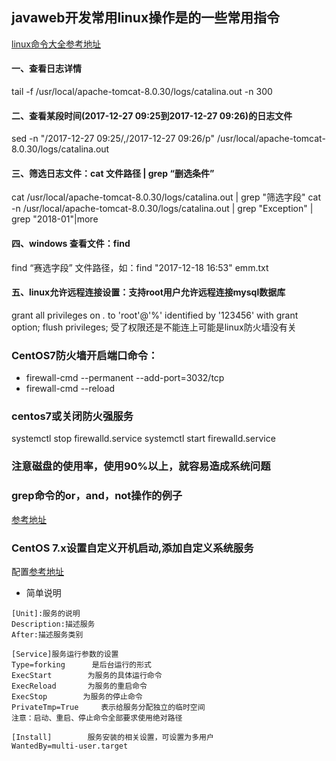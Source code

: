 ## javaweb开发常用linux操作是的一些常用指令
[linux命令大全参考地址](https://ipcmen.com/category/shell-command)

#### 一、查看日志详情
tail -f /usr/local/apache-tomcat-8.0.30/logs/catalina.out -n 300

#### 二、查看某段时间(2017-12-27 09:25到2017-12-27 09:26)的日志文件
sed -n "/2017-12-27 09:25/,/2017-12-27 09:26/p"  /usr/local/apache-tomcat-8.0.30/logs/catalina.out

#### 三、筛选日志文件：cat 文件路径 | grep “删选条件”
cat  /usr/local/apache-tomcat-8.0.30/logs/catalina.out | grep "筛选字段"
cat -n /usr/local/apache-tomcat-8.0.30/logs/catalina.out | grep "Exception" | grep "2018-01"|more

#### 四、windows 查看文件：find
find “赛选字段” 文件路径，如：find "2017-12-18 16:53" emm.txt

#### 五、linux允许远程连接设置：支持root用户允许远程连接mysql数据库
grant all privileges on *.* to 'root'@'%' identified by '123456' with grant option;
flush privileges;
受了权限还是不能连上可能是linux防火墙没有关

### CentOS7防火墙开启端口命令：
- firewall-cmd --permanent --add-port=3032/tcp
- firewall-cmd --reload

### centos7或关闭防火强服务
systemctl stop firewalld.service
systemctl start firewalld.service

### 注意磁盘的使用率，使用90%以上，就容易造成系统问题

### grep命令的or，and，not操作的例子
[参考地址](https://www.cnblogs.com/chaichuan/p/4172070.html)

### CentOS 7.x设置自定义开机启动,添加自定义系统服务
配置[参考地址](http://www.sevenfal.com/2016/08/04/784.html)
- 简单说明
~~~~
[Unit]:服务的说明
Description:描述服务
After:描述服务类别
 
[Service]服务运行参数的设置
Type=forking      是后台运行的形式
ExecStart        为服务的具体运行命令
ExecReload       为服务的重启命令
ExecStop        为服务的停止命令
PrivateTmp=True     表示给服务分配独立的临时空间
注意：启动、重启、停止命令全部要求使用绝对路径
 
[Install]        服务安装的相关设置，可设置为多用户
WantedBy=multi-user.target 
~~~~

